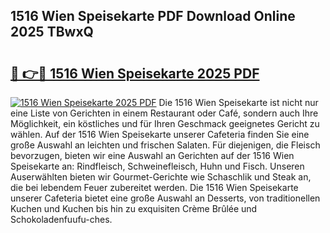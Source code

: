 ## 1516 Wien Speisekarte PDF Download Online 2025 TBwxQ

# <h2><a href="http://gc6yk2.nevu.top/?p=1516+Wien+Speisekarte">🔗 👉🔴 1516 Wien Speisekarte 2025 PDF</a></h2>

[![1516 Wien Speisekarte 2025 PDF](https://i.imgur.com/dBaPXMq.png)](http://gc6yk2.nevu.top/?p=1516+Wien+Speisekarte)
Die 1516 Wien Speisekarte ist nicht nur eine Liste von Gerichten in einem Restaurant oder Café, sondern auch Ihre Möglichkeit, ein köstliches und für Ihren Geschmack geeignetes Gericht zu wählen. Auf der 1516 Wien Speisekarte unserer Cafeteria finden Sie eine große Auswahl an leichten und frischen Salaten. Für diejenigen, die Fleisch bevorzugen, bieten wir eine Auswahl an Gerichten auf der 1516 Wien Speisekarte an: Rindfleisch, Schweinefleisch, Huhn und Fisch. Unseren Auserwählten bieten wir Gourmet-Gerichte wie Schaschlik und Steak an, die bei lebendem Feuer zubereitet werden. Die 1516 Wien Speisekarte unserer Cafeteria bietet eine große Auswahl an Desserts, von traditionellen Kuchen und Kuchen bis hin zu exquisiten Crème Brûlée und Schokoladenfuufu-ches.
